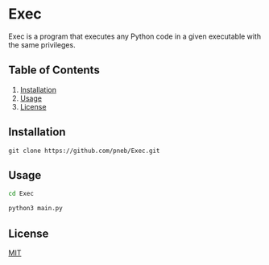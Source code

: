 # Exec

Exec is a program that executes any Python code in a given executable with the same privileges.

## Table of Contents
1. [Installation](#installation)
2. [Usage](#usage)
3. [License](#license)

## Installation
`git clone https://github.com/pneb/Exec.git`

## Usage
```bash
cd Exec

python3 main.py
```

## License
[MIT](https://choosealicense.com/licenses/mit/)
```
